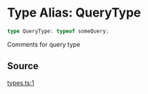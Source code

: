 # Type Alias: QueryType

```ts
type QueryType: typeof someQuery;
```

Comments for query type

## Source

[types.ts:1](http://source-url)
